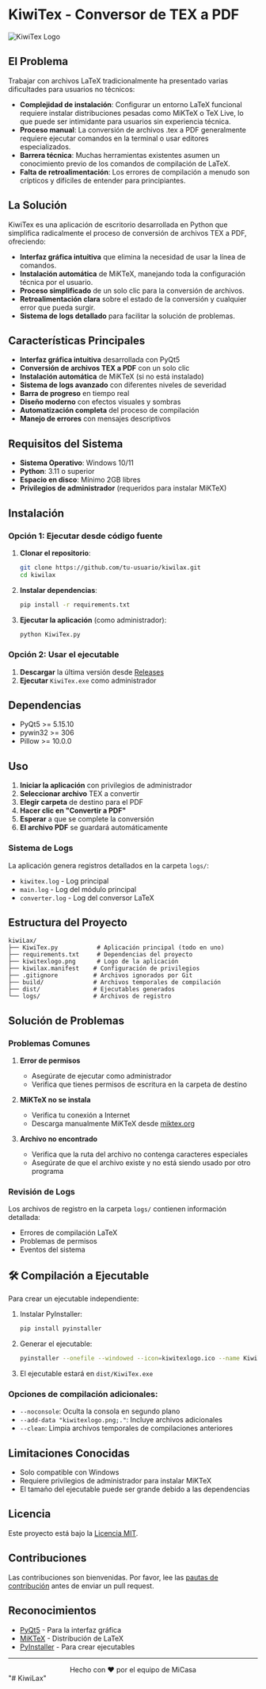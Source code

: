 # KiwiTex - Conversor de TEX a PDF

![KiwiTex Logo](logo.ico)

## El Problema

Trabajar con archivos LaTeX tradicionalmente ha presentado varias dificultades para usuarios no técnicos:

- **Complejidad de instalación**: Configurar un entorno LaTeX funcional requiere instalar distribuciones pesadas como MiKTeX o TeX Live, lo que puede ser intimidante para usuarios sin experiencia técnica.
- **Proceso manual**: La conversión de archivos .tex a PDF generalmente requiere ejecutar comandos en la terminal o usar editores especializados.
- **Barrera técnica**: Muchas herramientas existentes asumen un conocimiento previo de los comandos de compilación de LaTeX.
- **Falta de retroalimentación**: Los errores de compilación a menudo son crípticos y difíciles de entender para principiantes.

## La Solución

KiwiTex es una aplicación de escritorio desarrollada en Python que simplifica radicalmente el proceso de conversión de archivos TEX a PDF, ofreciendo:

- **Interfaz gráfica intuitiva** que elimina la necesidad de usar la línea de comandos.
- **Instalación automática** de MiKTeX, manejando toda la configuración técnica por el usuario.
- **Proceso simplificado** de un solo clic para la conversión de archivos.
- **Retroalimentación clara** sobre el estado de la conversión y cualquier error que pueda surgir.
- **Sistema de logs detallado** para facilitar la solución de problemas.

## Características Principales

- **Interfaz gráfica intuitiva** desarrollada con PyQt5
- **Conversión de archivos TEX a PDF** con un solo clic
- **Instalación automática** de MiKTeX (si no está instalado)
- **Sistema de logs avanzado** con diferentes niveles de severidad
- **Barra de progreso** en tiempo real
- **Diseño moderno** con efectos visuales y sombras
- **Automatización completa** del proceso de compilación
- **Manejo de errores** con mensajes descriptivos

## Requisitos del Sistema

- **Sistema Operativo**: Windows 10/11
- **Python**: 3.11 o superior
- **Espacio en disco**: Mínimo 2GB libres
- **Privilegios de administrador** (requeridos para instalar MiKTeX)

## Instalación

### Opción 1: Ejecutar desde código fuente

1. **Clonar el repositorio**:
   ```bash
   git clone https://github.com/tu-usuario/kiwilax.git
   cd kiwilax
   ```

2. **Instalar dependencias**:
   ```bash
   pip install -r requirements.txt
   ```

3. **Ejecutar la aplicación** (como administrador):
   ```bash
   python KiwiTex.py
   ```

### Opción 2: Usar el ejecutable

1. **Descargar** la última versión desde [Releases](https://github.com/tu-usuario/kiwi-lax/releases)
2. **Ejecutar** `KiwiTex.exe` como administrador

## Dependencias

- PyQt5 >= 5.15.10
- pywin32 >= 306
- Pillow >= 10.0.0

## Uso

1. **Iniciar la aplicación** con privilegios de administrador
2. **Seleccionar archivo** TEX a convertir
3. **Elegir carpeta** de destino para el PDF
4. **Hacer clic en "Convertir a PDF"**
5. **Esperar** a que se complete la conversión
6. **El archivo PDF** se guardará automáticamente

### Sistema de Logs

La aplicación genera registros detallados en la carpeta `logs/`:
- `kiwitex.log` - Log principal
- `main.log` - Log del módulo principal
- `converter.log` - Log del conversor LaTeX

## Estructura del Proyecto

```
kiwiLax/
├── KiwiTex.py           # Aplicación principal (todo en uno)
├── requirements.txt     # Dependencias del proyecto
├── kiwitexlogo.png      # Logo de la aplicación
├── kiwilax.manifest    # Configuración de privilegios
├── .gitignore          # Archivos ignorados por Git
├── build/              # Archivos temporales de compilación
├── dist/               # Ejecutables generados
└── logs/               # Archivos de registro
```

## Solución de Problemas

### Problemas Comunes

1. **Error de permisos**
   - Asegúrate de ejecutar como administrador
   - Verifica que tienes permisos de escritura en la carpeta de destino

2. **MiKTeX no se instala**
   - Verifica tu conexión a Internet
   - Descarga manualmente MiKTeX desde [miktex.org](https://miktex.org/)

3. **Archivo no encontrado**
   - Verifica que la ruta del archivo no contenga caracteres especiales
   - Asegúrate de que el archivo existe y no está siendo usado por otro programa

### Revisión de Logs

Los archivos de registro en la carpeta `logs/` contienen información detallada:
- Errores de compilación LaTeX
- Problemas de permisos
- Eventos del sistema

## 🛠️ Compilación a Ejecutable

Para crear un ejecutable independiente:

1. Instalar PyInstaller:
   ```bash
   pip install pyinstaller
   ```

2. Generar el ejecutable:
   ```bash
   pyinstaller --onefile --windowed --icon=kiwitexlogo.ico --name KiwiTex KiwiTex.py
   ```

3. El ejecutable estará en `dist/KiwiTex.exe`

### Opciones de compilación adicionales:
- `--noconsole`: Oculta la consola en segundo plano
- `--add-data "kiwitexlogo.png;."`: Incluye archivos adicionales
- `--clean`: Limpia archivos temporales de compilaciones anteriores

## Limitaciones Conocidas

- Solo compatible con Windows
- Requiere privilegios de administrador para instalar MiKTeX
- El tamaño del ejecutable puede ser grande debido a las dependencias

## Licencia

Este proyecto está bajo la [Licencia MIT](LICENSE).

## Contribuciones

Las contribuciones son bienvenidas. Por favor, lee las [pautas de contribución](CONTRIBUTING.md) antes de enviar un pull request.

## Reconocimientos

- [PyQt5](https://pypi.org/project/PyQt5/) - Para la interfaz gráfica
- [MiKTeX](https://miktex.org/) - Distribución de LaTeX
- [PyInstaller](https://www.pyinstaller.org/) - Para crear ejecutables

---

<div align="center">
  Hecho con ❤️ por el equipo de MiCasa
</div>
"# KiwiLax" 
